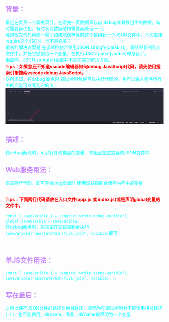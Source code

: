 ## <font color=#c88afa>背景：</font><br />
<font color=#00ffff>最近在负责一个爬虫项目，在爬完一页数据保存前 debug查看数组中的数据，有时需要再优化，有时发现数据结构需要再处理一下。<br />
难道改完代码再爬一遍？如果能保存当前这个数组到一个JSON文件中，下次直接require这个JSON，岂不是完美？
<br />
最初的解决方案是 在调试控制台使用JSON.stringfy(dataList)，将结果复制到js文件中，并把它赋值给一个变量，在执行JSON.parse(varible)却报错了。<br />
很显然，JSON.stringfy()函数并不是完美的解决方案。<br/>
**<font color=#FF0000>Tips：如果您还不知道vscode编辑器如何debug JavaScript代码，请先使用搜索引擎搜索vscode debug JavaScript。</font><br />**
众所周知，在debug 断点时 调试控制台是可以执行代码的，也可以输入程序运行中的变量可以看到它的值。<br /></font>
![Alt text](./debug_console.png "debug_console")

##  <font color=#c88afa>描述：</font><br />
<font color=#00ffff>在debug断点时，可以将任何类型的变量，输出到指定路径的JSON文件中</font><br />

##  <font color=#c88afa>Web服务用法：</font><br />
<font color=#00ffff>
仅需两行代码，即可在debug断点时 使用调试控制台保存内存中的变量<br /><br />

**<font color=#FF0000>Tips：下面两行代码请放在入口文件(app.js 或 index.js)或是声明global变量的文件中。</font>**<br />

``` const { saveVarible } = require('write-debug-varible'); ```<br />
``` global.saveVarible = saveVarible; ```<br />
在debug断点时，只需要在调试控制台执行 ``` saveVarible("absolutePath/file.json", varible) ```即可

</font><br />

##  <font color=#c88afa>单JS文件用法：</font><br />
<font color=#00ffff>

``` const { saveVarible } = require('write-debug-varible'); ```<br />
``` saveVarible("absolutePath/file.json", varible); ```
</font><br />


##  <font color=#c88afa>写在最后：</font><br />
<font color=#00ffff>之所以保存JSON文件的路径为绝对路径，是因为在调试控制台不能使用相对路径( ./ )，也不能使用__dirname，除非__dirname被声明为一个变量</font><br />

